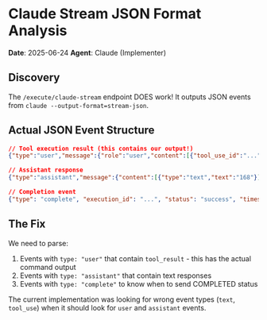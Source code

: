 # Claude Stream JSON Format Analysis

**Date**: 2025-06-24
**Agent**: Claude (Implementer)

## Discovery

The `/execute/claude-stream` endpoint DOES work! It outputs JSON events from `claude --output-format=stream-json`.

## Actual JSON Event Structure

```json
// Tool execution result (this contains our output!)
{"type":"user","message":{"role":"user","content":[{"tool_use_id":"...","type":"tool_result","content":"RESULT:::168","is_error":false}]},...}

// Assistant response
{"type":"assistant","message":{"content":[{"type":"text","text":"168"}]},...}

// Completion event
{"type": "complete", "execution_id": "...", "status": "success", "timestamp": "..."}
```

## The Fix

We need to parse:
1. Events with `type: "user"` that contain `tool_result` - this has the actual command output
2. Events with `type: "assistant"` that contain text responses
3. Events with `type: "complete"` to know when to send COMPLETED status

The current implementation was looking for wrong event types (`text`, `tool_use`) when it should look for `user` and `assistant` events.